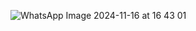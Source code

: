 ![WhatsApp Image 2024-11-16 at 16 43 01](https://github.com/user-attachments/assets/5dcc7f4e-33c4-49bd-b475-28fa607119f5)
